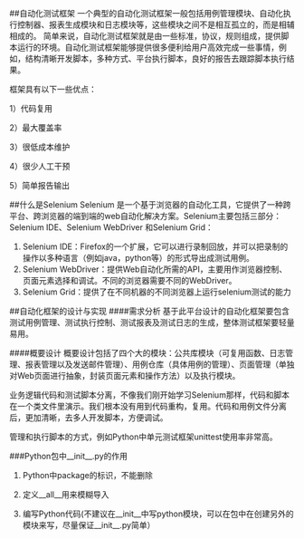 ##自动化测试框架
一个典型的自动化测试框架一般包括用例管理模块、自动化执行控制器、报表生成模块和日志模块等，这些模块之间不是相互孤立的，而是相辅相成的。
简单来说，自动化测试框架就是由一些标准，协议，规则组成，提供脚本运行的环境。自动化测试框架能够提供很多便利给用户高效完成一些事情，例如，结构清晰开发脚本，多种方式、平台执行脚本，良好的报告去跟踪脚本执行结果。

框架具有以下一些优点：

1）代码复用

2）最大覆盖率

3）很低成本维护

4）很少人工干预

5）简单报告输出


##什么是Selenium
Selenium 是一个基于浏览器的自动化工具，它提供了一种跨平台、跨浏览器的端到端的web自动化解决方案。Selenium主要包括三部分：Selenium IDE、Selenium WebDriver 和Selenium Grid：

1. Selenium IDE：Firefox的一个扩展，它可以进行录制回放，并可以把录制的操作以多种语言（例如java，python等）的形式导出成测试用例。
2. Selenium WebDriver：提供Web自动化所需的API，主要用作浏览器控制、页面元素选择和调试。不同的浏览器需要不同的WebDriver。
3. Selenium Grid：提供了在不同机器的不同浏览器上运行selenium测试的能力

##自动化框架的设计与实现
####需求分析
基于此平台设计的自动化框架要包含测试用例管理、测试执行控制、测试报表及测试日志的生成，整体测试框架要轻量易用。

####概要设计
概要设计包括了四个大的模块：公共库模块（可复用函数、日志管理、报表管理以及发送邮件管理）、用例仓库（具体用例的管理）、页面管理（单独对Web页面进行抽象，封装页面元素和操作方法）以及执行模块。

业务逻辑代码和测试脚本分离，不像我们刚开始学习Selenium那样，代码和脚本在一个类文件里演示。我们根本没有用到代码重构，复用。代码和用例文件分离后，更加清晰，去多人开发脚本，方便调试。

管理和执行脚本的方式，例如Python中单元测试框架unittest使用率非常高。

###Python包中__init__.py的作用
1. Python中package的标识，不能删除

2. 定义__all__用来模糊导入

3. 编写Python代码(不建议在__init__中写python模块，可以在包中在创建另外的模块来写，尽量保证__init__.py简单）




